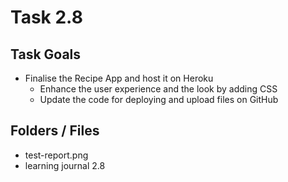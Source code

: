 # Task 2.8

## Task Goals

  - Finalise the Recipe App and host it on Heroku
    - Enhance the user experience and the look by adding CSS
    - Update the code for deploying and upload files on GitHub

## Folders / Files

  - test-report.png
  - learning journal 2.8

